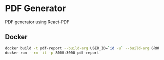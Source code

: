 # PDF Generator

PDF generator using React-PDF

## Docker

```bash
docker build -t pdf-report --build-arg USER_ID=`id -u` --build-arg GROUP_ID=`id -g` .
docker run --rm -it -p 8000:3000 pdf-report
```